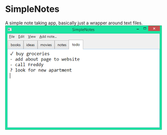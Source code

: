 # SimpleNotes
A simple note taking app, basically just a wrapper around text files.
![SimpleNotes screenshot](assets/simplenotes-screenshot.png)